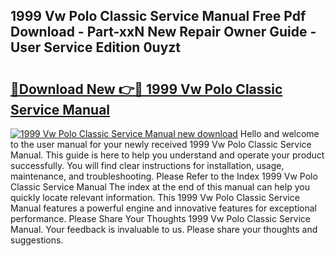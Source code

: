 ## 1999 Vw Polo Classic Service Manual Free Pdf Download - Part-xxN New Repair Owner Guide - User Service Edition 0uyzt

# <h2><a href="http://bc52318.oget.top/?id=1999+Vw+Polo+Classic+Service+Manual">🔗Download New 👉🔴 1999 Vw Polo Classic Service Manual</a></h2>

[![1999 Vw Polo Classic Service Manual new download](https://i.imgur.com/5g1atiW.png)](http://bc52318.oget.top/?id=1999+Vw+Polo+Classic+Service+Manual)
Hello and welcome to the user manual for your newly received 1999 Vw Polo Classic Service Manual. This guide is here to help you understand and operate your product successfully. You will find clear instructions for installation, usage, maintenance, and troubleshooting. Please Refer to the Index 1999 Vw Polo Classic Service Manual The index at the end of this manual can help you quickly locate relevant information. This 1999 Vw Polo Classic Service Manual features a powerful engine and innovative features for exceptional performance. Please Share Your Thoughts 1999 Vw Polo Classic Service Manual. Your feedback is invaluable to us. Please share your thoughts and suggestions.

